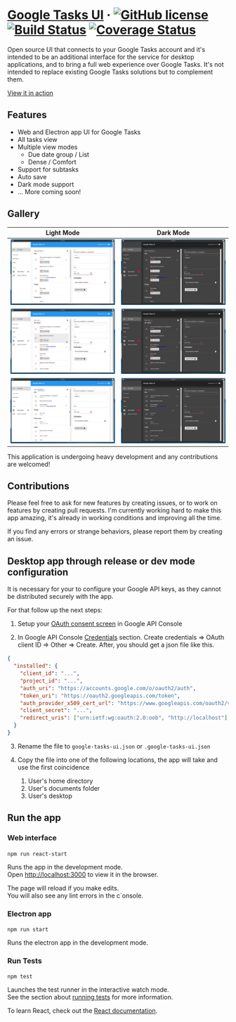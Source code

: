 # [Google Tasks UI](https://googletasksui.com) &middot; [![GitHub license](https://img.shields.io/badge/license-MIT-blue.svg)](https://github.com/bajcmartinez/google-tasks-ui/blob/master/LICENSE) [![Build Status](https://travis-ci.org/bajcmartinez/google-tasks-ui.svg?branch=master)](https://travis-ci.org/bajcmartinez/google-tasks-ui) [![Coverage Status](https://coveralls.io/repos/github/bajcmartinez/google-tasks-ui/badge.svg?branch=master)](https://coveralls.io/github/bajcmartinez/google-tasks-ui?branch=master)

Open source UI that connects to your Google Tasks account and it's intended to be an additional interface for the service for desktop applications, and to bring a full web experience over Google Tasks. It's not intended to replace existing Google Tasks solutions but to complement them.

[View it in action](https://googletasksui.com)

## Features

* Web and Electron app UI for Google Tasks
* All tasks view
* Multiple view modes
  * Due date group / List
  * Dense / Comfort
* Support for subtasks
* Auto save
* Dark mode support
* ... More coming soon!

## Gallery
| Light Mode | Dark Mode |
------|------
![All Tasks](assets/demo-light.png) | ![All Tasks](assets/demo-dark.png)
![All Tasks](assets/demo-light-2.png) | ![All Tasks](assets/demo-dark-2.png)
![All Tasks](assets/demo-light-3.png) | ![All Tasks](assets/demo-dark-3.png)


This application is undergoing heavy development and any contributions are welcomed!

## Contributions

Please feel free to ask for new features by creating issues, or to work on features by creating pull requests.
I'm currently working hard to make this app amazing, it's already in working conditions and improving all the time.

If you find any errors or strange behaviors, please report them by creating an issue.

## Desktop app through release or dev mode configuration

It is necessary for your to configure your Google API keys, as they cannot be distributed securely with the app.

For that follow up the next steps:

1. Setup your [OAuth consent screen](https://console.developers.google.com/apis/credentials/consent) in Google API Console

2. In Google API Console [Credentials](https://console.developers.google.com/apis/credentials) section.
   Create credentials => OAuth client ID => Other => Create. After, you should get a json file like this.

```json
{
  "installed": {
    "client_id": "...",
    "project_id": "...",
    "auth_uri": "https://accounts.google.com/o/oauth2/auth",
    "token_uri": "https://oauth2.googleapis.com/token",
    "auth_provider_x509_cert_url": "https://www.googleapis.com/oauth2/v1/certs",
    "client_secret": "...",
    "redirect_uris": ["urn:ietf:wg:oauth:2.0:oob", "http://localhost"]
  }
}
```

3. Rename the file to `google-tasks-ui.json` or `.google-tasks-ui.json` 

4. Copy the file into one of the following locations, the app will take and use the first coincidence
    1. User's home directory
    2. User's documents folder 
    3. User's desktop

## Run the app

### Web interface 
  
`npm run react-start`

Runs the app in the development mode.<br>
Open [http://localhost:3000](http://localhost:3000) to view it in the browser.

The page will reload if you make edits.<br>
You will also see any lint errors in the c`onsole.

### Electron app 

`npm run start`

Runs the electron app in the development mode.

### Run Tests 

`npm test`

Launches the test runner in the interactive watch mode.<br>
See the section about [running tests](https://facebook.github.io/create-react-app/docs/running-tests) for more information.

To learn React, check out the [React documentation](https://reactjs.org/).
